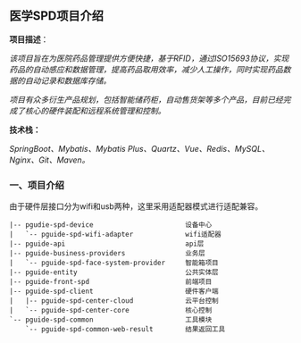## 医学SPD项目介绍

**项目描述**：

​    *该项目旨在为医院药品管理提供方便快捷，基于RFID，通过ISO15693协议，实现药品的自动感应和数据管理，提高药品取用效率，减少人工操作，同时实现药品数据的自动记录和数据库存储。*

​    *项目有众多衍生产品规划，包括智能储药柜，自动售货架等多个产品，目前已经完成了核心的硬件装配和远程系统管理和控制。*

**技术栈：**

*SpringBoot、Mybatis、Mybatis Plus、Quartz、Vue、Redis、MySQL、Nginx、Git、Maven。*



### 一、项目介绍

由于硬件层接口分为wifi和usb两种，这里采用适配器模式进行适配兼容。

```text
|-- pgudie-spd-device						设备中心
|   `-- pguide-spd-wifi-adapter				wifi适配器
|-- pguide-api								api层
|-- pguide-business-providers				业务层
|   `-- pguide-spd-face-system-provider		智能箱项目
|-- pguide-entity							公共实体层
|-- pguide-front-spd						前端项目
|-- pguide-spd-client						硬件客户端
|   |-- pguide-spd-center-cloud				云平台控制
|   `-- pguide-spd-center-core				核心控制
`-- pguide-spd-common						工具模块
    `-- pguide-spd-common-web-result		结果返回工具
```


